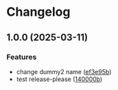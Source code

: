 # Changelog

## 1.0.0 (2025-03-11)


### Features

* change dummy2 name ([ef3e95b](https://github.com/kubecloudscaler/charts/commit/ef3e95b3712db59b5cd1217077b4a96b8863f99a))
* test release-please ([140000b](https://github.com/kubecloudscaler/charts/commit/140000b72f2049e709db0d9b7732d5b93baa0617))
